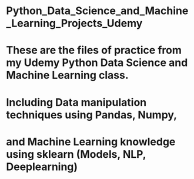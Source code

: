 # Python_Data_Science_and_Machine_Learning_Projects_Udemy
# These are the files of practice from my Udemy Python Data Science and Machine Learning class. 
# Including Data manipulation techniques using Pandas, Numpy, 
# and Machine Learning knowledge using sklearn (Models, NLP, Deeplearning)

